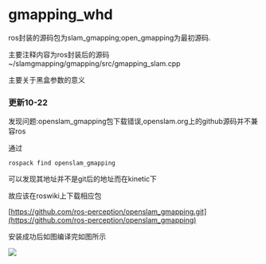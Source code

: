 # gmapping_whd
ros封装的源码包为slam_gmapping;open_gmapping为最初源码.

主要注释内容为ros封装后的源码 ~/slamgmapping/gmapping/src/gmapping_slam.cpp

主要关于黑盒参数的意义

### 更新10-22

发现问题:openslam_gmapping包下载错误,openslam.org上的github源码并不兼容ros

通过

```
rospack find openslam_gmapping
```

可以发现其地址并不是git后的地址而在kinetic下

故应该在roswiki上下载相应包

[https://github.com/ros-perception/openslam_gmapping.git](https://github.com/ros-perception/openslam_gmapping)

安装成功后如图编译完如图所示

![](/home/sparta/桌面/成功截图.png)